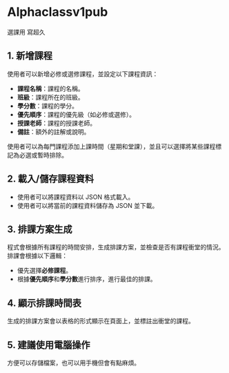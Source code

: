 # Alphaclassv1pub
選課用 寫超久
## 1. 新增課程
使用者可以新增必修或選修課程，並設定以下課程資訊：
- **課程名稱**：課程的名稱。
- **班級**：課程所在的班級。
- **學分數**：課程的學分。
- **優先順序**：課程的優先級（如必修或選修）。
- **授課老師**：課程的授課老師。
- **備註**：額外的註解或說明。

使用者可以為每門課程添加上課時間（星期和堂課），並且可以選擇將某些課程標記為必選或暫時排除。

## 2. 載入/儲存課程資料
- 使用者可以將課程資料以 JSON 格式載入。
- 使用者可以將當前的課程資料儲存為 JSON 並下載。

## 3. 排課方案生成
程式會根據所有課程的時間安排，生成排課方案，並檢查是否有課程衝堂的情況。排課會根據以下邏輯：
- 優先選擇**必修課程**。
- 根據**優先順序**和**學分數**進行排序，進行最佳的排課。

## 4. 顯示排課時間表
生成的排課方案會以表格的形式顯示在頁面上，並標註出衝堂的課程。

## 5. 建議使用電腦操作
方便可以存儲檔案，也可以用手機但會有點麻煩。
